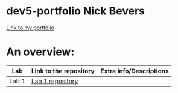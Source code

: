 # dev5-portfolio Nick Bevers
[Link to my portfolio](https://github.com/NickBevers/dev5-portfolio)

# An overview:
Lab | Link to the repository | Extra info/Descriptions
----|------------------------|----------------------------
Lab 1| [Lab 1 repository](https://github.com/Chelsea-VB/DEV5-LAB1)|
